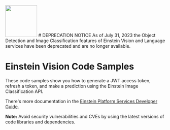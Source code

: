 <img src="https://einstein.ai/static/images/pages/home-einstein.svg" width="100px">
# DEPRECATION NOTICE
As of July 31, 2023 the Object Detection and Image Classification features of Einstein Vision and Language services have been deprecated and are no longer available.

# Einstein Vision Code Samples
These code samples show you how to generate a JWT access token, refresh a token, and make a prediction using the Einstein Image Classification API. 

There's more documentation in the [Einstein Platform Services Developer Guide](https://metamind.readme.io/).

**Note:** Avoid security vulnerabilities and CVEs by using the latest versions of code libraries and dependencies.
